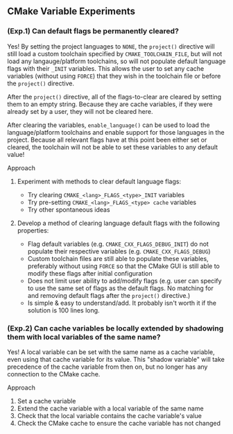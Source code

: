 ## CMake Variable Experiments

### (Exp.1) Can default flags be permanently cleared?
Yes! By setting the project languages to `NONE`, the `project()` directive will still load a custom toolchain specified
by `CMAKE_TOOLCHAIN_FILE`, but will not load any langauge/platform toolchains, so will not populate default language
flags with their `_INIT` variables. This allows the user to set any cache variables (without using `FORCE`) that they
wish in the toolchain file or before the `project()` directive.

After the `project()` directive, all of the flags-to-clear are cleared by setting them to an empty string. Because they
are cache variables, if they were already set by a user, they will not be cleared here.

After clearing the variables, `enable_language()` can be used to load the language/platform toolchains and enable
support for those languages in the project. Because all relevant flags have at this point been either set or cleared,
the toolchain will not be able to set these variables to any default value!

Approach
1. Experiment with methods to clear default language flags:
	- Try clearing `CMAKE_<lang>_FLAGS_<type>_INIT` variables
	- Try pre-setting `CMAKE_<lang>_FLAGS_<type> cache` variables
	- Try other spontaneous ideas

2. Develop a method of clearing language default flags with the following properties:
	- Flag default variables (e.g. `CMAKE_CXX_FLAGS_DEBUG_INIT`) do not populate their respective variables
	  (e.g. `CMAKE_CXX_FLAGS_DEBUG`)
	- Custom toolchain files are still able to populate these variables, preferably without using `FORCE` so that
	  the CMake GUI is still able to modify these flags after initial configuration
	- Does not limit user ability to add/modify flags (e.g. user can specify to use the same set of flags as
	  the default flags. No matching for and removing default flags after the `project()` directive.)
	- Is simple & easy to understand/add. It probably isn't worth it if the solution is 100 lines long.

### (Exp.2) Can cache variables be locally extended by shadowing them with local variables of the same name?
Yes! A local variable can be set with the same name as a cache variable, even using that cache variable for its value.
This "shadow variable" will take precedence of the cache variable from then on, but no longer has any connection to
the CMake cache.

Approach
1. Set a cache variable
2. Extend the cache variable with a local variable of the same name
3. Check that the local variable contains the cache variable's value
4. Check the CMake cache to ensure the cache variable has not changed
